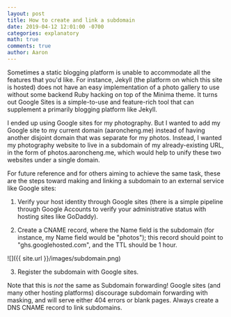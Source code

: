 ```yaml
---
layout: post
title: How to create and link a subdomain
date: 2019-04-12 12:01:00 -0700
categories: explanatory
math: true
comments: true
author: Aaron
---
```



Sometimes a static blogging platform is unable to accommodate all the features that you'd like. For instance, Jekyll (the platform on which this site is hosted) does not have an easy implementation of a photo gallery to use without some backend Ruby hacking on top of the Minima theme. It turns out Google Sites is a simple-to-use and feature-rich tool that can supplement a primarily blogging platform like Jekyll.  

I ended up using Google sites for my photography. But I wanted to add my Google site to my current domain (aaroncheng.me) instead of having another disjoint domain that was separate for my photos. Instead, I wanted my photography website to live in a subdomain of my already-existing URL, in the form of photos.aaroncheng.me, which would help to unify these two websites under a single domain.  

For future reference and for others aiming to achieve the same task, these are the steps toward making and linking a subdomain to an external service like Google sites:  

1. Verify your host identity through Google sites (there is a simple pipeline through Google Accounts to verify your administrative status with hosting sites like GoDaddy).  

2. Create a CNAME record, where the Name field is the subdomain (for instance, my Name field would be "photos"); this record should point to "ghs.googlehosted.com", and the TTL should be 1 hour.  

![]({{ site.url }}/images/subdomain.png)  

3. Register the subdomain with Google sites.  

Note that this is *not* the same as Subdomain forwarding! Google sites (and many other hosting platforms) discourage subdomain forwarding with masking, and will serve either 404 errors or blank pages. Always create a DNS CNAME record to link subdomains.